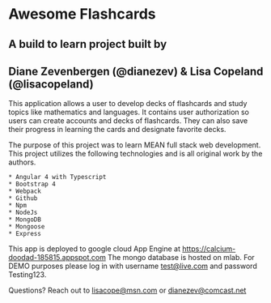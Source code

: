 # Awesome Flashcards

## A build to learn project built by ##

## Diane Zevenbergen (@dianezev) & Lisa Copeland (@lisacopeland)

This application allows a user to develop decks of flashcards and study topics like mathematics and languages. It contains user authorization so users can create accounts and decks of flashcards. They can also save their progress in learning the cards and designate favorite decks.  

The purpose of this project was to learn MEAN full stack web development. This project utilizes the following technologies and is all original work by the authors. 

	* Angular 4 with Typescript
	* Bootstrap 4
	* Webpack
	* Github
	* Npm 
	* NodeJs
	* MongoDB
	* Mongoose
	* Express


This app is deployed to google cloud App Engine at https://calcium-doodad-185815.appspot.com 
The mongo database is hosted on mlab. For DEMO purposes please log in with username test@live.com and password Testing123.

Questions? Reach out to lisacope@msn.com or dianezev@comcast.net
